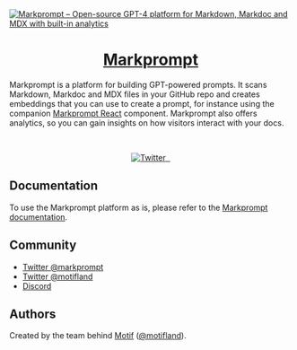 <a href="https://markprompt.com">
  <img alt="Markprompt – Open-source GPT-4 platform for Markdown, Markdoc and MDX with built-in analytics" src="https://user-images.githubusercontent.com/504893/227404383-62737a47-72ab-4426-b7b3-83db5b836ebb.png">
  <h1 align="center">Markprompt</h1>
</a>

Markprompt is a platform for building GPT-powered prompts. It scans Markdown, Markdoc and MDX files in your GitHub repo and creates embeddings that you can use to create a prompt, for instance using the companion [Markprompt React](https://github.com/motifland/markprompt-js) component. Markprompt also offers analytics, so you can gain insights on how visitors interact with your docs.

<br />

<p align="center">
  <a href="https://twitter.com/markprompt">
    <img src="https://img.shields.io/twitter/follow/markprompt?style=flat&label=%40markprompt&logo=twitter&color=0bf&logoColor=fff" alt="Twitter" />
  </a>
  <a aria-label="NPM version" href="https://www.npmjs.com/package/markprompt">
    <img alt="" src="https://badgen.net/npm/v/markprompt">
  </a>
  <a aria-label="License" href="https://github.com/motifland/markprompt/blob/main/LICENSE">
    <img alt="" src="https://badgen.net/npm/license/markprompt">
  </a>
</p>

## Documentation

To use the Markprompt platform as is, please refer to the [Markprompt documentation](https://markprompt.com/docs).

## Community

- [Twitter @markprompt](https://twitter.com/markprompt)
- [Twitter @motifland](https://twitter.com/motifland)
- [Discord](https://discord.gg/MBMh4apz6X)

## Authors

Created by the team behind [Motif](https://motif.land)
([@motifland](https://twitter.com/motifland)).
